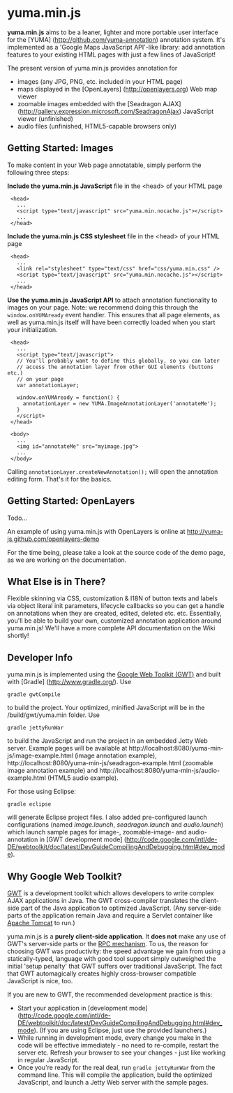 # yuma.min.js

__yuma.min.js__ aims to be a leaner, lighter and more portable user interface for the [YUMA]
(http://github.com/yuma-annotation) annotation system. It's implemented as a 'Google Maps 
JavaScript API'-like library: add annotation features to your existing HTML pages with 
just a few lines of JavaScript!

The present version of yuma.min.js provides annotation for

   * images (any JPG, PNG, etc. included in your HTML page)
   * maps displayed in the [OpenLayers] (http://openlayers.org) Web map viewer
   * zoomable images embedded with the [Seadragon AJAX] 
     (http://gallery.expression.microsoft.com/SeadragonAjax) JavaScript viewer (unfinished) 
   * audio files (unfinished, HTML5-capable browsers only)

## Getting Started: Images

To make content in your Web page annotatable, simply perform the following three steps:

__Include the yuma.min.js JavaScript__ file in the \<head\> of your HTML page

     <head>
       ...
       <script type="text/javascript" src="yuma.min.nocache.js"></script>
       ...
     </head>  
     
__Include the yuma.min.js CSS stylesheet__ file in the \<head\> of your HTML page

     <head>
       ...
       <link rel="stylesheet" type="text/css" href="css/yuma.min.css" />
       <script type="text/javascript" src="yuma.min.nocache.js"></script>
       ...
     </head>  
     
__Use the yuma.min.js JavaScript API__ to attach annotation functionality to images on your page.
Note: we recommend doing this through the ``window.onYUMAready`` event handler. This ensures
that all page elements, as well as yuma.min.js itself will have been correctly loaded when you 
start your initialization. 

     <head>
       ...
       <script type="text/javascript">
       // You'll probably want to define this globally, so you can later
       // access the annotation layer from other GUI elements (buttons etc.)
       // on your page
       var annotationLayer;
       
       window.onYUMAready = function() {
         annotationLayer = new YUMA.ImageAnnotationLayer('annotateMe');
       }
       </script>
     </head>
     
     <body>
       ...
       <img id="annotateMe" src="myimage.jpg">
       ...
     </body>
     
Calling ``annotationLayer.createNewAnnotation();`` will open the annotation editing form. That's it for the basics. 

## Getting Started: OpenLayers

Todo... 

An example of using yuma.min.js with OpenLayers is online at http://yuma-js.github.com/openlayers-demo

For the time being, please take a look at the source code of the demo page, as we are working on the documentation.

## What Else is in There?

Flexible skinning via CSS, customization & I18N of button texts and labels via object literal 
init parameters, lifecycle callbacks so you can get a handle on annotations when they are created, 
edited, deleted etc. etc. Essentially, you'll be able to build your own, customized annotation 
application around yuma.min.js! We'll have a more complete API documentation on the Wiki shortly!

## Developer Info

yuma.min.js is implemented using the [Google Web Toolkit (GWT)](http://code.google.com/webtoolkit/)
and built with [Gradle] (http://www.gradle.org/). Use

``gradle gwtCompile``

to build the project. Your optimized, minified JavaScript will be in the 
/build/gwt/yuma.min folder. Use

``gradle jettyRunWar``

to build the JavaScript and run the project in an embedded Jetty Web server. Example pages
will be available at http://localhost:8080/yuma-min-js/image-example.html (image annotation example), 
http://localhost:8080/yuma-min-js/seadragon-example.html (zoomable image annotation example) and
http://localhost:8080/yuma-min-js/audio-example.html (HTML5 audio example).

For those using Eclipse:

``gradle eclipse``

will generate Eclipse project files. I also added pre-configured launch configurations (named
_image.launch_, _seadragon.launch_ and _audio.launch_) which launch sample pages for image-, 
zoomable-image- and audio-annotation in [GWT development mode]
(http://code.google.com/intl/de-DE/webtoolkit/doc/latest/DevGuideCompilingAndDebugging.html#dev_mode).

## Why Google Web Toolkit?

[GWT](http://code.google.com/webtoolkit/) is a development toolkit which allows developers to
write complex AJAX applications in Java. The GWT cross-compiler translates the client-side part 
of the Java application to optimized JavaScript. (Any server-side parts of the application remain
Java and require a Servlet container like [Apache Tomcat](http://tomcat.apache.org/) to run.)

yuma.min.js is a __purely client-side application__. It __does not__ make any use of GWT's server-side
parts or the [RPC mechanism](http://code.google.com/intl/de-DE/webtoolkit/doc/latest/tutorial/RPC.html).
To us, the reason for choosing GWT was productivity: the speed advantage we gain from using a
statically-typed, language with good tool support simply outweighed the initial 'setup penalty'
that GWT suffers over traditional JavaScript. The fact that GWT automagically creates highly cross-browser
compatible JavaScript is nice, too.  

If you are new to GWT, the recommended development practice is this:

* Start your application in [development mode] 
(http://code.google.com/intl/de-DE/webtoolkit/doc/latest/DevGuideCompilingAndDebugging.html#dev_mode). 
(If you are using Eclipse, just use the provided launchers.)
* While running in development mode, every change you make in the code will be effective immediately - no
need to re-compile, restart the server etc. Refresh your browser to see your changes - just like working 
in regular JavaScript.
* Once you're ready for the real deal, run ``gradle jettyRunWar`` from the command line. This
will compile the application, build the optimized JavaScript, and launch a Jetty Web server with
the sample pages.

